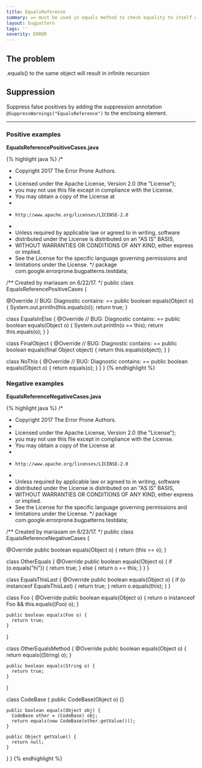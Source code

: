 ```yaml
---
title: EqualsReference
summary: == must be used in equals method to check equality to itself or an infinite loop will occur.
layout: bugpattern
tags: ''
severity: ERROR
---
```


<!--
*** AUTO-GENERATED, DO NOT MODIFY ***
To make changes, edit the @BugPattern annotation or the explanation in docs/bugpattern.
-->


## The problem
.equals() to the same object will result in infinite recursion

## Suppression
Suppress false positives by adding the suppression annotation `@SuppressWarnings("EqualsReference")` to the enclosing element.


----------

### Positive examples
__EqualsReferencePositiveCases.java__

{% highlight java %}
/*
 * Copyright 2017 The Error Prone Authors.
 *
 * Licensed under the Apache License, Version 2.0 (the "License");
 * you may not use this file except in compliance with the License.
 * You may obtain a copy of the License at
 *
 *     http://www.apache.org/licenses/LICENSE-2.0
 *
 * Unless required by applicable law or agreed to in writing, software
 * distributed under the License is distributed on an "AS IS" BASIS,
 * WITHOUT WARRANTIES OR CONDITIONS OF ANY KIND, either express or implied.
 * See the License for the specific language governing permissions and
 * limitations under the License.
 */
package com.google.errorprone.bugpatterns.testdata;

/** Created by mariasam on 6/22/17. */
public class EqualsReferencePositiveCases {

  @Override
  // BUG: Diagnostic contains: ==
  public boolean equals(Object o) {
    System.out.println(this.equals(o));
    return true;
  }

  class EqualsInElse {
    @Override
    // BUG: Diagnostic contains: ==
    public boolean equals(Object o) {
      System.out.println(o == this);
      return this.equals(o);
    }
  }

  class FinalObject {
    @Override
    // BUG: Diagnostic contains: ==
    public boolean equals(final Object object) {
      return this.equals(object);
    }
  }

  class NoThis {
    @Override
    // BUG: Diagnostic contains: ==
    public boolean equals(Object o) {
      return equals(o);
    }
  }
}
{% endhighlight %}

### Negative examples
__EqualsReferenceNegativeCases.java__

{% highlight java %}
/*
 * Copyright 2017 The Error Prone Authors.
 *
 * Licensed under the Apache License, Version 2.0 (the "License");
 * you may not use this file except in compliance with the License.
 * You may obtain a copy of the License at
 *
 *     http://www.apache.org/licenses/LICENSE-2.0
 *
 * Unless required by applicable law or agreed to in writing, software
 * distributed under the License is distributed on an "AS IS" BASIS,
 * WITHOUT WARRANTIES OR CONDITIONS OF ANY KIND, either express or implied.
 * See the License for the specific language governing permissions and
 * limitations under the License.
 */
package com.google.errorprone.bugpatterns.testdata;

/** Created by mariasam on 6/23/17. */
public class EqualsReferenceNegativeCases {

  @Override
  public boolean equals(Object o) {
    return (this == o);
  }

  class OtherEquals {
    @Override
    public boolean equals(Object o) {
      if (o.equals("hi")) {
        return true;
      } else {
        return o == this;
      }
    }
  }

  class EqualsThisLast {
    @Override
    public boolean equals(Object o) {
      if (o instanceof EqualsThisLast) {
        return true;
      }
      return o.equals(this);
    }
  }

  class Foo {
    @Override
    public boolean equals(Object o) {
      return o instanceof Foo && this.equals((Foo) o);
    }

    public boolean equals(Foo o) {
      return true;
    }
  }

  class OtherEqualsMethod {
    @Override
    public boolean equals(Object o) {
      return equals((String) o);
    }

    public boolean equals(String o) {
      return true;
    }
  }

  class CodeBase {
    public CodeBase(Object o) {}

    public boolean equals(Object obj) {
      CodeBase other = (CodeBase) obj;
      return equals(new CodeBase(other.getValue()));
    }

    public Object getValue() {
      return null;
    }
  }
}
{% endhighlight %}

